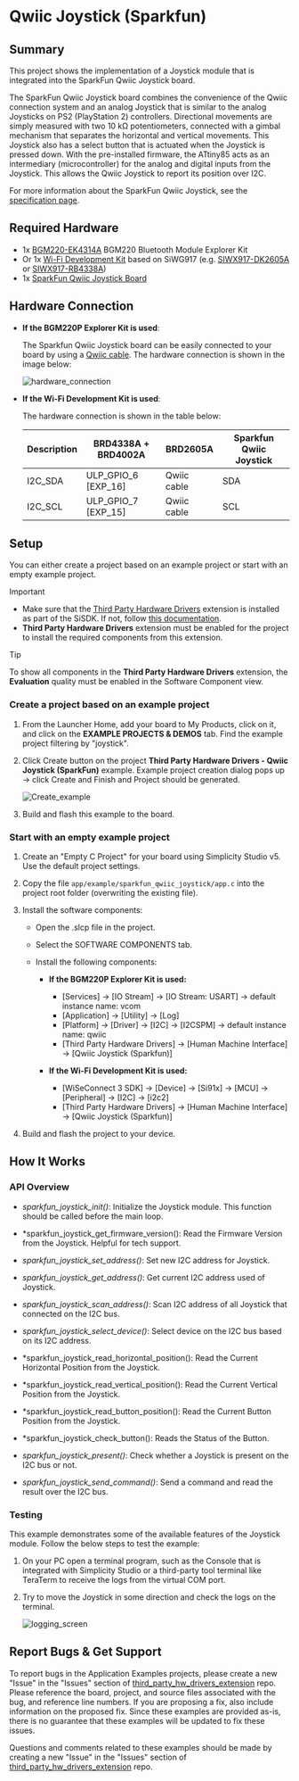# Qwiic Joystick (Sparkfun) #

## Summary ##

This project shows the implementation of a Joystick module that is integrated into the SparkFun Qwiic Joystick board.

The SparkFun Qwiic Joystick board combines the convenience of the Qwiic connection system and an analog Joystick that is similar to the analog Joysticks on PS2 (PlayStation 2) controllers. Directional movements are simply measured with two 10 kΩ potentiometers, connected with a gimbal mechanism that separates the horizontal and vertical movements. This Joystick also has a select button that is actuated when the Joystick is pressed down. With the pre-installed firmware, the ATtiny85 acts as an intermediary (microcontroller) for the analog and digital inputs from the Joystick. This allows the Qwiic Joystick to report its position over I2C.

For more information about the SparkFun Qwiic Joystick, see the [specification page](https://learn.sparkfun.com/tutorials/qwiic-joystick-hookup-guide).

## Required Hardware ##

- 1x [BGM220-EK4314A](https://www.silabs.com/development-tools/wireless/bluetooth/bgm220-explorer-kit) BGM220 Bluetooth Module Explorer Kit
- Or 1x [Wi-Fi Development Kit](https://www.silabs.com/development-tools/wireless/wi-fi) based on SiWG917 (e.g. [SIWX917-DK2605A](https://www.silabs.com/development-tools/wireless/wi-fi/siwx917-dk2605a-wifi-6-bluetooth-le-soc-dev-kit) or [SIWX917-RB4338A](https://www.silabs.com/development-tools/wireless/wi-fi/siwx917-rb4338a-wifi-6-bluetooth-le-soc-radio-board))
- 1x [SparkFun Qwiic Joystick Board](https://www.sparkfun.com/products/15168)

## Hardware Connection ##

- **If the BGM220P Explorer Kit is used**:

   The Sparkfun Qwiic Joystick board can be easily connected to your board by using a [Qwiic cable](https://www.sparkfun.com/products/17259). The hardware connection is shown in the image below:

   ![hardware_connection](image/hardware_connection.png)

- **If the Wi-Fi Development Kit is used**:

  The hardware connection is shown in the table below:

  | Description  | BRD4338A + BRD4002A | BRD2605A | Sparkfun Qwiic Joystick |
  | -------------| ------------------- | ------------ | ------------------ |
  | I2C_SDA      | ULP_GPIO_6 [EXP_16] | Qwiic cable  | SDA                |
  | I2C_SCL      | ULP_GPIO_7 [EXP_15] | Qwiic cable  | SCL                |

## Setup ##

You can either create a project based on an example project or start with an empty example project.

> [!IMPORTANT]
> - Make sure that the [Third Party Hardware Drivers](https://github.com/SiliconLabsSoftware/third_party_hw_drivers_extension) extension is installed as part of the SiSDK. If not, follow [this documentation](https://github.com/SiliconLabsSoftware/third_party_hw_drivers_extension/blob/master/README.md#how-to-add-to-simplicity-studio-ide).
> - **Third Party Hardware Drivers** extension must be enabled for the project to install the required components from this extension.

> [!TIP]
> To show all components in the **Third Party Hardware Drivers** extension, the **Evaluation** quality must be enabled in the Software Component view.

### Create a project based on an example project ###

1. From the Launcher Home, add your board to My Products, click on it, and click on the **EXAMPLE PROJECTS & DEMOS** tab. Find the example project filtering by "joystick".

2. Click Create button on the project **Third Party Hardware Drivers - Qwiic Joystick (SparkFun)** example. Example project creation dialog pops up -> click Create and Finish and Project should be generated.

    ![Create_example](image/create_example.png)

3. Build and flash this example to the board.

### Start with an empty example project ###

1. Create an "Empty C Project" for your board using Simplicity Studio v5. Use the default project settings.

2. Copy the file `app/example/sparkfun_qwiic_joystick/app.c` into the project root folder (overwriting the existing file).

3. Install the software components:

   - Open the .slcp file in the project.
   - Select the SOFTWARE COMPONENTS tab.
   - Install the following components:

      - **If the BGM220P Explorer Kit is used:**
         - [Services] → [IO Stream] → [IO Stream: USART] → default instance name: vcom
         - [Application] → [Utility] → [Log]
         - [Platform] → [Driver] → [I2C] → [I2CSPM] → default instance name: qwiic
         - [Third Party Hardware Drivers] → [Human Machine Interface] → [Qwiic Joystick (Sparkfun)]

      - **If the Wi-Fi Development Kit is used:**
         - [WiSeConnect 3 SDK] → [Device] → [Si91x] → [MCU] → [Peripheral] → [I2C] → [i2c2]
         - [Third Party Hardware Drivers] → [Human Machine Interface] → [Qwiic Joystick (Sparkfun)]

4. Build and flash the project to your device.

## How It Works ##

### API Overview ###

- *sparkfun_joystick_init()*: Initialize the Joystick module. This function should be called before the main loop.

- *sparkfun_joystick_get_firmware_version(): Read the Firmware Version from the Joystick. Helpful for tech support.

- *sparkfun_joystick_set_address()*: Set new I2C address for Joystick.

- *sparkfun_joystick_get_address()*: Get current I2C address used of Joystick.

- *sparkfun_joystick_scan_address()*: Scan I2C address of all Joystick that connected on the I2C bus.

- *sparkfun_joystick_select_device()*: Select device on the I2C bus based on its I2C address.

- *sparkfun_joystick_read_horizontal_position(): Read the Current Horizontal Position from the Joystick.

- *sparkfun_joystick_read_vertical_position(): Read the Current Vertical Position from the Joystick.

- *sparkfun_joystick_read_button_position(): Read the Current Button Position from the Joystick.

- *sparkfun_joystick_check_button(): Reads the Status of the Button.

- *sparkfun_joystick_present()*: Check whether a Joystick is present on the I2C bus or not.

- *sparkfun_joystick_send_command()*: Send a command and read the result over the I2C bus.

### Testing ###

This example demonstrates some of the available features of the Joystick module. Follow the below steps to test the example:

1. On your PC open a terminal program, such as the Console that is integrated with Simplicity Studio or a third-party tool terminal like TeraTerm to receive the logs from the virtual COM port.

2. Try to move the Joystick in some direction and check the logs on the terminal.

   ![logging_screen](image/logs.png)

## Report Bugs & Get Support ##

To report bugs in the Application Examples projects, please create a new "Issue" in the "Issues" section of [third_party_hw_drivers_extension](https://github.com/SiliconLabsSoftware/third_party_hw_drivers_extension) repo. Please reference the board, project, and source files associated with the bug, and reference line numbers. If you are proposing a fix, also include information on the proposed fix. Since these examples are provided as-is, there is no guarantee that these examples will be updated to fix these issues.

Questions and comments related to these examples should be made by creating a new "Issue" in the "Issues" section of [third_party_hw_drivers_extension](https://github.com/SiliconLabsSoftware/third_party_hw_drivers_extension) repo.
